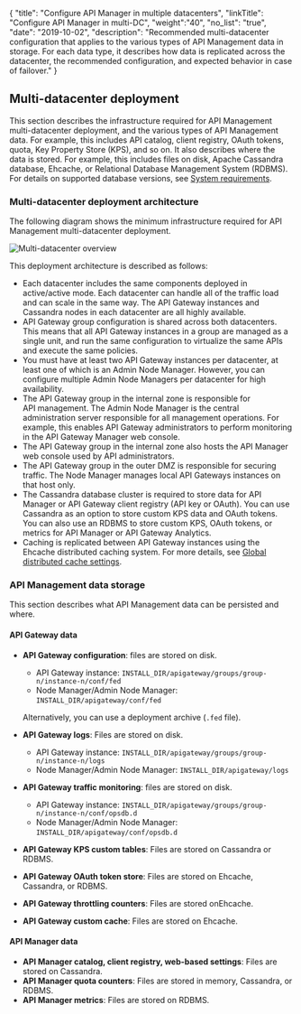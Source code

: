 {
"title": "Configure API Manager in multiple datacenters",
"linkTitle": "Configure API Manager in multi-DC",
"weight":"40",
"no_list": "true",
"date": "2019-10-02",
"description": "Recommended multi-datacenter configuration that applies to the various types of API Management data in storage. For each data type, it describes how data is replicated across the datacenter, the recommended configuration, and expected behavior in case of failover."
}

## Multi-datacenter deployment

This section describes the infrastructure required for API Management multi-datacenter deployment, and the various types of API Management data. For example, this includes API catalog, client registry, OAuth tokens, quota, Key Property Store (KPS), and so on. It also describes where the data is stored. For example, this includes files on disk, Apache Cassandra database, Ehcache, or Relational Database Management System (RDBMS). For details on supported database versions, see [System requirements](/docs/apim_installation/apigtw_install/system_requirements).

### Multi-datacenter deployment architecture

The following diagram shows the minimum infrastructure required for API Management multi-datacenter deployment.

![Multi-datacenter overview](/Images/APIGateway/multi-dc_overview.png)

This deployment architecture is described as follows:

* Each datacenter includes the same components deployed in active/active mode. Each datacenter can handle all of the traffic load and can scale in the same way. The API Gateway instances and Cassandra nodes in each datacenter are all highly available.
* API Gateway group configuration is shared across both datacenters. This means that all API Gateway instances in a group are managed as a single unit, and run the same configuration to virtualize the same APIs and execute the same policies.
* You must have at least two API Gateway instances per datacenter, at least one of which is an Admin Node Manager. However, you can configure multiple Admin Node Managers per datacenter for high availability.
* The API Gateway group in the internal zone is responsible for API management. The Admin Node Manager is the central administration server responsible for all management operations. For example, this enables API Gateway administrators to perform monitoring in the API Gateway Manager web console.
* The API Gateway group in the internal zone also hosts the API Manager web console used by API administrators.
* The API Gateway group in the outer DMZ is responsible for securing traffic. The Node Manager manages local API Gateways instances on that host only.
* The Cassandra database cluster is required to store data for API Manager or API Gateway client registry (API key or OAuth). You can use Cassandra as an option to store custom KPS data and OAuth tokens. You can also use an RDBMS to store custom KPS, OAuth tokens, or metrics for API Manager or API Gateway Analytics.
* Caching is replicated between API Gateway instances using the Ehcache distributed caching system. For more details, see [Global distributed cache settings](/docs/apim_policydev/apigw_poldev/general_cache/#global-distributed-cache-settings).

### API Management data storage

This section describes what API Management data can be persisted and where.

#### API Gateway data

* **API Gateway configuration**: files are stored on disk.

    * API Gateway instance: `INSTALL_DIR/apigateway/groups/group-n/instance-n/conf/fed`
    * Node Manager/Admin Node Manager: `INSTALL_DIR/apigateway/conf/fed`
  
    Alternatively, you can use a deployment archive (`.fed` file).

* **API Gateway logs**: Files are stored on disk.

    * API Gateway instance: `INSTALL_DIR/apigateway/groups/group-n/instance-n/logs`
    * Node Manager/Admin Node Manager: `INSTALL_DIR/apigateway/logs`

* **API Gateway traffic monitoring**: files are stored on disk.

    * API Gateway instance: `INSTALL_DIR/apigateway/groups/group-n/instance-n/conf/opsdb.d`
    * Node Manager/Admin Node Manager: `INSTALL_DIR/apigateway/conf/opsdb.d`

* **API Gateway KPS custom tables**: Files are stored on Cassandra or RDBMS.

* **API Gateway OAuth token store**: Files are stored on Ehcache, Cassandra, or RDBMS.

* **API Gateway throttling counters**: Files are stored onEhcache.

* **API Gateway custom cache**: Files are stored on Ehcache.

#### API Manager data

* **API Manager catalog, client registry, web-based settings**: Files are stored on Cassandra.
* **API Manager quota counters**: Files are stored in memory, Cassandra, or RDBMS.
* **API Manager metrics**: Files are stored on RDBMS.
